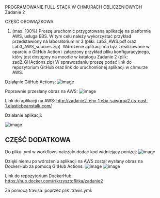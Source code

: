 PROGRAMOWANIE FULL-STACK W CHMURACH OBLICZENIOWYCH
Zadanie 2

CZĘŚĆ OBOWIĄZKOWA
1. (max. 100%)
Proszę uruchomić przygotowaną aplikację na platformie AWS, usługa EBS. W tym celu należy
wykorzystać przykład przedstawiony na laboratorium nr 3 (pliki: Lab3_AWS.pdf oraz
Lab3_AWS_sources.zip).
Wdrożenie aplikacji ma byż zrealizowane w oparciu o GitHub Action i załączony przykład pliku
konfiguracyjnego, który jest dostępny na moodle w katalogu Zadanie 2 (plik: zad2_GHActions.zip)
W sprawozdaniu proszę podać link do repozytorium GitHub oraz link do uruchomionej aplikacji w
chmurze AWS.

Działąnie GitHub Actions:
![image](https://user-images.githubusercontent.com/78439685/174057212-c6e4ae98-125d-4d68-a28c-ba2f65c14183.png)

Poprawnie przesłany obraz na AWS:
![image](https://user-images.githubusercontent.com/78439685/174057287-6a1f425a-b656-4d47-a513-e95307457272.png)

Link do aplikacji na AWS: http://zadanie2-env-1.eba-sawqrua2.us-east-1.elasticbeanstalk.com/


Działanie aplikacji:

![image](https://user-images.githubusercontent.com/78439685/174057339-1a3c880d-472c-4d54-b933-c6eebf325cef.png)


CZĘŚĆ DODATKOWA
-------------------------------------------------------------------------------------------
Do pliku .yml w workflows należało dodac kod widniejący poniżej:
![image](https://user-images.githubusercontent.com/78439685/174076692-cbc2b0ad-a7a0-4b27-b71d-c0eca6c6f6dd.png)

Dzięki niemu po wdrożeniu aplikacji na AWS został wysłany obraz na DockerHub za pomocą GitHub Actions:
![image](https://user-images.githubusercontent.com/78439685/174060161-5e9ade8d-ebb8-44c1-858a-885ae9ac30bf.png)
![image](https://user-images.githubusercontent.com/78439685/174060236-2213a123-a408-428d-8ecc-317a86fbdc18.png)

Link do repozytorium DockerHub: https://hub.docker.com/r/krzysztoflitka/zadanie2

Za pomocą travisa: poprzez plik .travis.yml:

